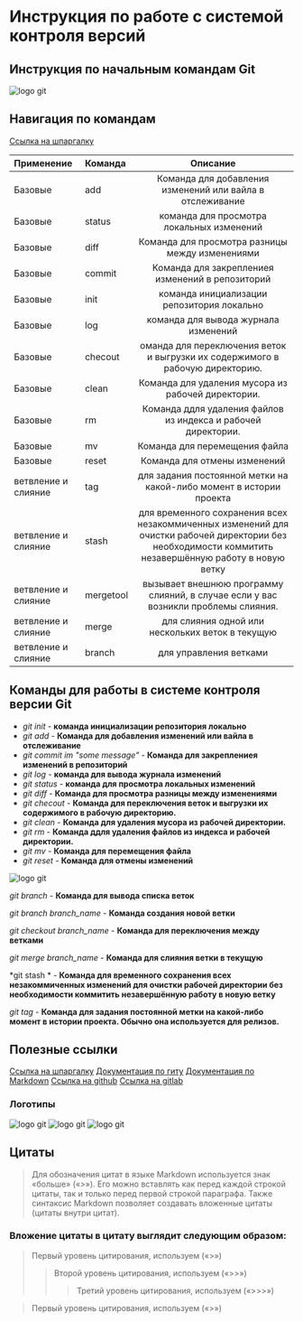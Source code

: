 # Инструкция по работе с системой контроля версий
## Инструкция по начальным командам Git

![logo git](https://git-scm.com/images/logo@2x.png)

## Навигация по командам
[Ссылка на шпаргалку](https://proglib.io/p/git-cheatsheet "шпаргалка")

| Применение  | Команда  | Описание  | 
|:------------- |:--------------- |:---------------:| 
| Базовые      | add |  Команда для добавления изменений или вайла в отслеживание  | 
| Базовые      | status |   команда для просмотра локальных изменений   | 
| Базовые       | diff|   Команда для просмотра разницы между изменениями  | 
| Базовые       | commit|   Команда для закреплениея изменений в репозиторий  | 
| Базовые       | init|  команда инициализации репозитория локально   | 
| Базовые       | log|   команда для вывода журнала изменений  | 
| Базовые       | checout|   оманда для переключения веток и выгрузки их содержимого в рабочую директорию.  | 
| Базовые       | clean|   Команда для удаления мусора из рабочей директории.  | 
| Базовые       | rm|  Команда ддля удаления файлов из индекса и рабочей директории.   | 
| Базовые       | mv|   Команда для перемещения файла  | 
| Базовые       | reset|  Команда для отмены изменений   | 
| ветвление и слияние       | tag |   для задания постоянной метки на какой-либо момент в истории проекта | 
| ветвление и слияние       | stash |  для временного сохранения всех незакоммиченных изменений для очистки рабочей директории без необходимости коммитить незавершённую работу в новую ветку  |
| ветвление и слияние       | mergetool |  вызывает внешнюю программу слияний, в случае если у вас возникли проблемы слияния.  |
| ветвление и слияние       | merge |   для слияния одной или нескольких веток в текущую  |
| ветвление и слияние       | branch |  для управления ветками  |




## Команды для работы в системе контроля версии Git

- *git init* - **команда инициализации репозитория локально**
- *git add* - **Команда для добавления изменений или вайла в отслеживание**
- *git commit im "some message"* - **Команда для закреплениея изменений в репозиторий**
- *git log* - **команда для вывода журнала изменений**
- *git status* - **команда для просмотра локальных изменений**
- *git diff* - **Команда для просмотра разницы между изменениями**
- *git checout* - **Команда для переключения веток и выгрузки их содержимого в рабочую директорию.**
- *git clean* - **Команда для удаления мусора из рабочей директории.**
- *git rm* - **Команда ддля удаления файлов из индекса и рабочей директории.**
- *git mv* - **Команда для перемещения файла**
- *git reset* - **Команда для отмены изменений**





![logo git](https://media.proglib.io/wp-uploads/2017/10/Professortocat_v2-300x300.png)

*git branch* - __Команда для вывода списка веток__

*git branch branch_name* - __Команда создания новой ветки__

*git checkout branch_name* - __Команда для переключения между ветками__

*git merge branch_name* - __Команда для слияния ветки в текущую__

*git stash * - __Команда для временного сохранения всех незакоммиченных изменений для очистки рабочей директории без необходимости коммитить незавершённую работу в новую ветку__

*git tag* - __Команда для задания постоянной метки на какой-либо момент в истории проекта. Обычно она используется для релизов.__

## Полезные ссылки
[Ссылка на шпаргалку](https://proglib.io/p/git-cheatsheet)
[Документация по гиту](https://git-scm.com/book/ru/v2)
[Документация по Markdown](https://docs.microsoft.com/ru-ru/contribute/markdown-reference)
[Ссылка на github](https://github.com/)
[Ссылка на gitlab](https://gitlab.com/)

### Логотипы
![logo git](https://git-scm.com/images/logo@2x.png)
![logo git](https://pbs.twimg.com/profile_images/1414990564408262661/r6YemvF9_400x400.jpg)
![logo git](https://gitlab.com/uploads/-/system/project/avatar/278964/logo-extra-whitespace.png)

## Цитаты

>Для обозначения цитат в языке Markdown используется знак «больше» («>»). Его можно вставлять как перед каждой строкой цитаты, так и только перед первой строкой параграфа. Также синтаксис Markdown позволяет создавать вложенные цитаты (цитаты внутри цитат). 

### Вложение цитаты в цитату выглядит следующим образом:
> Первый уровень цитирования, используем («>»)
>> Второй уровень цитирования, используем («>>»)
>>> Третий уровень цитирования, используем («>>>»)

> Первый уровень цитирования, используем («>»)
